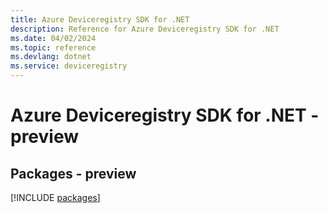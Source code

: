 ```yaml
---
title: Azure Deviceregistry SDK for .NET
description: Reference for Azure Deviceregistry SDK for .NET
ms.date: 04/02/2024
ms.topic: reference
ms.devlang: dotnet
ms.service: deviceregistry
---
```

# Azure Deviceregistry SDK for .NET - preview
## Packages - preview
[!INCLUDE [packages](deviceregistry-index.md)]